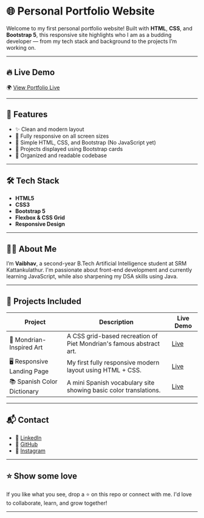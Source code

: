 # 🌐 Personal Portfolio Website

Welcome to my first personal portfolio website! Built with **HTML**, **CSS**, and **Bootstrap 5**, this responsive site highlights who I am as a budding developer — from my tech stack and background to the projects I’m working on.

---

## 🔥 Live Demo

🌍 [View Portfolio Live](https://vasiman-17.github.io/personal-portfolio-site/)

---

## 📌 Features

- ✨ Clean and modern layout
- 📱 Fully responsive on all screen sizes
- 🧠 Simple HTML, CSS, and Bootstrap (No JavaScript yet)
- 🧰 Projects displayed using Bootstrap cards
- 📁 Organized and readable codebase

---

## 🛠️ Tech Stack

- **HTML5**
- **CSS3**
- **Bootstrap 5**
- **Flexbox & CSS Grid**
- **Responsive Design**

---

## 🧑‍💻 About Me

I’m **Vaibhav**, a second-year B.Tech Artificial Intelligence student at SRM Kattankulathur. I'm passionate about front-end development and currently learning JavaScript, while also sharpening my DSA skills using Java.

---

## 🚀 Projects Included

| Project                      | Description                                                                                      | Live Demo                                                                                       |
|-----------------------------|--------------------------------------------------------------------------------------------------|--------------------------------------------------------------------------------------------------|
| 🎨 Mondrian-Inspired Art    | A CSS grid-based recreation of Piet Mondrian's famous abstract art.                             | [Live](https://vasiman-17.github.io/mondrian-css-grid/) |
| 🖥️ Responsive Landing Page | My first fully responsive modern layout using HTML + CSS.                                        | [Live](https://vasiman-17.github.io/responsive-agency-website/) |
| 📚 Spanish Color Dictionary | A mini Spanish vocabulary site showing basic color translations.                                | [Live](https://vasiman-17.github.io/spanish-color-vocab-site/) |

---

## 📬 Contact

- 💼 [LinkedIn](https://www.linkedin.com/in/vaibhav-vasistha-8a6803358/)
- 🐙 [GitHub](https://github.com/vasiman-17)
- 📸 [Instagram](https://www.instagram.com/vaibhavvvvv05/)

---

## ⭐️ Show some love

If you like what you see, drop a ⭐ on this repo or connect with me. I'd love to collaborate, learn, and grow together!

---

